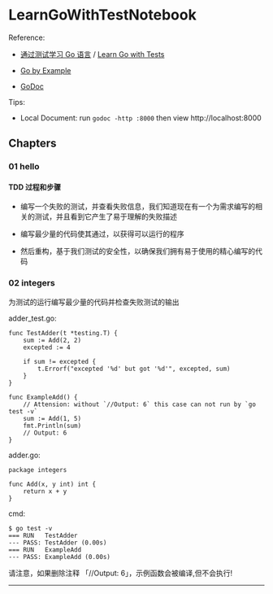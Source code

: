 # LearnGoWithTestNotebook


Reference: 
- [通过测试学习 Go 语言](https://learnku.com/docs/learn-go-with-tests) / [Learn Go with Tests](https://quii.gitbook.io/learn-go-with-tests/)

- [Go by Example](https://gobyexample.com/)

- [GoDoc](https://godoc.org/)

Tips:

- Local Document: run `godoc -http :8000` then view http://localhost:8000

## Chapters

### 01 hello

#### TDD 过程和步骤

 - 编写一个失败的测试，并查看失败信息，我们知道现在有一个为需求编写的相关的测试，并且看到它产生了易于理解的失败描述

 - 编写最少量的代码使其通过，以获得可以运行的程序

 - 然后重构，基于我们测试的安全性，以确保我们拥有易于使用的精心编写的代码


### 02 integers

为测试的运行编写最少量的代码并检查失败测试的输出

adder_test.go:
```
func TestAdder(t *testing.T) {
	sum := Add(2, 2)
	excepted := 4

	if sum != excepted {
		t.Errorf("excepted '%d' but got '%d'", excepted, sum)
	}
}

func ExampleAdd() {
	// Attension: without `//Output: 6` this case can not run by `go test -v`
	sum := Add(1, 5)
	fmt.Println(sum)
	// Output: 6
}
```
adder.go:
```
package integers

func Add(x, y int) int {
	return x + y
}
```
cmd:
```
$ go test -v
=== RUN   TestAdder
--- PASS: TestAdder (0.00s)
=== RUN   ExampleAdd
--- PASS: ExampleAdd (0.00s)
```
请注意，如果删除注释 「//Output: 6」，示例函数会被编译,但不会执行!

---